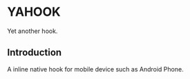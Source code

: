 # YAHOOK
Yet another hook.
## Introduction
A inline native hook for mobile device such as Android Phone.